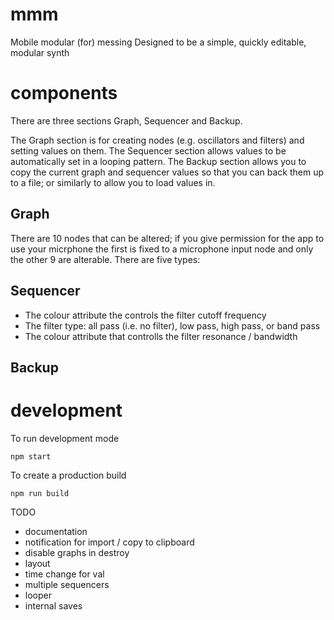 # mmm
Mobile modular (for) messing
Designed to be a simple, quickly editable, modular synth

# components
There are three sections Graph, Sequencer and Backup.

The Graph section is for creating nodes (e.g. oscillators and filters) and setting values on them. The Sequencer section allows values to be automatically set in a looping pattern. The Backup section allows you to copy the current graph and sequencer values so that you can back them up to a file; or similarly to allow you to load values in.

## Graph
There are 10 nodes that can be altered; if you give permission for the app to use your micrphone the first is fixed to a microphone input node and only the other 9 are alterable.
There are five types:

## Sequencer
* The colour attribute the controls the filter cutoff frequency
* The filter type: all pass (i.e. no filter), low pass, high pass, or band pass
* The colour attribute that controlls the filter resonance / bandwidth

## Backup


# development
To run development mode
```
npm start
```
To create a production build
```
npm run build
```


TODO
- documentation
- notification for import / copy to clipboard
- disable graphs in destroy
- layout
- time change for val
- multiple sequencers
- looper
- internal saves